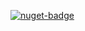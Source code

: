 [![nuget-badge](https://img.shields.io/badge/nuget-active-blue.svg)](https://www.nuget.org/packages/NequeoWpfToolkit)

